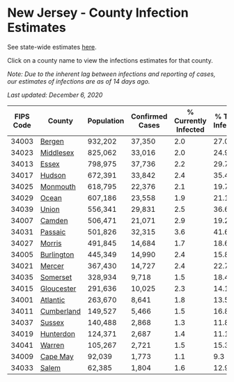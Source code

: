 # New Jersey - County Infection Estimates

See state-wide estimates [here](/infections/us-nj).

Click on a county name to view the infections estimates for that county.

*Note: Due to the inherent lag between infections and reporting of cases, our estimates of infections are as of 14 days ago.*

*Last updated: December 6, 2020*

|   FIPS Code |                   County |   Population |   Confirmed Cases |   % Currently Infected |   % Total Infected |
|-------------|--------------------------|--------------|-------------------|------------------------|--------------------|
|       34003 |         [Bergen](bergen) |      932,202 |            37,350 |                    2.0 |               27.0 |
|       34023 |   [Middlesex](middlesex) |      825,062 |            33,016 |                    2.0 |               24.9 |
|       34013 |           [Essex](essex) |      798,975 |            37,736 |                    2.2 |               29.7 |
|       34017 |         [Hudson](hudson) |      672,391 |            33,842 |                    2.4 |               35.4 |
|       34025 |     [Monmouth](monmouth) |      618,795 |            22,376 |                    2.1 |               19.7 |
|       34029 |           [Ocean](ocean) |      607,186 |            23,558 |                    1.9 |               21.1 |
|       34039 |           [Union](union) |      556,341 |            29,831 |                    2.5 |               36.6 |
|       34007 |         [Camden](camden) |      506,471 |            21,071 |                    2.9 |               19.2 |
|       34031 |       [Passaic](passaic) |      501,826 |            32,315 |                    3.6 |               41.6 |
|       34027 |         [Morris](morris) |      491,845 |            14,684 |                    1.7 |               18.6 |
|       34005 | [Burlington](burlington) |      445,349 |            14,990 |                    2.4 |               15.8 |
|       34021 |         [Mercer](mercer) |      367,430 |            14,727 |                    2.4 |               22.7 |
|       34035 |     [Somerset](somerset) |      328,934 |             9,718 |                    1.5 |               18.4 |
|       34015 | [Gloucester](gloucester) |      291,636 |            10,025 |                    2.3 |               14.1 |
|       34001 |     [Atlantic](atlantic) |      263,670 |             8,641 |                    1.8 |               13.5 |
|       34011 | [Cumberland](cumberland) |      149,527 |             5,466 |                    1.5 |               16.8 |
|       34037 |         [Sussex](sussex) |      140,488 |             2,868 |                    1.3 |               11.8 |
|       34019 |   [Hunterdon](hunterdon) |      124,371 |             2,687 |                    1.4 |               11.1 |
|       34041 |         [Warren](warren) |      105,267 |             2,721 |                    1.5 |               15.3 |
|       34009 |     [Cape May](cape-may) |       92,039 |             1,773 |                    1.1 |                9.3 |
|       34033 |           [Salem](salem) |       62,385 |             1,804 |                    1.6 |               12.9 |